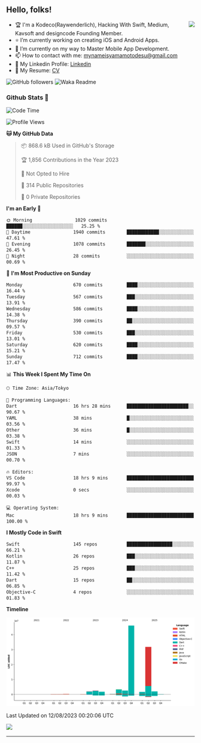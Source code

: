 ## Hello, folks! 
<p>
<img align="right" src="https://media.giphy.com/media/26ufdb3cYKwbRtYVW/giphy.gif" style="max-width:100%;" height="150px">

- 🏆 I'm a Kodeco(Raywenderlich), Hacking With Swift, Medium, Kavsoft and designcode Founding Member.
- ⭐️ I’m currently working on creating iOS and Android Apps.
- 🌱 I’m currently on my way to Master Mobile App Development.
- 📫 How to contact with me: mynameisyamamotodesu@gmail.com
- 🔗 My Linkedin Profile: [Linkedin](https://www.linkedin.com/in/kyo-yamamoto-a2ab50239)
- 🔗 My Resume: [CV](https://www.kickresume.com/cv/ZWKvXV/)

![GitHub followers](https://img.shields.io/github/followers/YamamotoDesu?label=Follow&style=social)
![Waka Readme](https://github.com/YamamotoDesu/YamamotoDesu/workflows/Waka%20Readme/badge.svg)


### Github Stats 🥇 
<!--START_SECTION:waka-->
![Code Time](http://img.shields.io/badge/Code%20Time-495%20hrs%204%20mins-blue)

![Profile Views](http://img.shields.io/badge/Profile%20Views-0-blue)

**🐱 My GitHub Data** 

> 📦 868.6 kB Used in GitHub's Storage 
 > 
> 🏆 1,856 Contributions in the Year 2023
 > 
> 🚫 Not Opted to Hire
 > 
> 📜 314 Public Repositories 
 > 
> 🔑 0 Private Repositories 
 > 
**I'm an Early 🐤** 

```text
🌞 Morning                1029 commits        ██████░░░░░░░░░░░░░░░░░░░   25.25 % 
🌆 Daytime                1940 commits        ████████████░░░░░░░░░░░░░   47.61 % 
🌃 Evening                1078 commits        ███████░░░░░░░░░░░░░░░░░░   26.45 % 
🌙 Night                  28 commits          ░░░░░░░░░░░░░░░░░░░░░░░░░   00.69 % 
```
📅 **I'm Most Productive on Sunday** 

```text
Monday                   670 commits         ████░░░░░░░░░░░░░░░░░░░░░   16.44 % 
Tuesday                  567 commits         ███░░░░░░░░░░░░░░░░░░░░░░   13.91 % 
Wednesday                586 commits         ████░░░░░░░░░░░░░░░░░░░░░   14.38 % 
Thursday                 390 commits         ██░░░░░░░░░░░░░░░░░░░░░░░   09.57 % 
Friday                   530 commits         ███░░░░░░░░░░░░░░░░░░░░░░   13.01 % 
Saturday                 620 commits         ████░░░░░░░░░░░░░░░░░░░░░   15.21 % 
Sunday                   712 commits         ████░░░░░░░░░░░░░░░░░░░░░   17.47 % 
```


📊 **This Week I Spent My Time On** 

```text
🕑︎ Time Zone: Asia/Tokyo

💬 Programming Languages: 
Dart                     16 hrs 28 mins      ███████████████████████░░   90.67 % 
YAML                     38 mins             █░░░░░░░░░░░░░░░░░░░░░░░░   03.56 % 
Other                    36 mins             █░░░░░░░░░░░░░░░░░░░░░░░░   03.38 % 
Swift                    14 mins             ░░░░░░░░░░░░░░░░░░░░░░░░░   01.33 % 
JSON                     7 mins              ░░░░░░░░░░░░░░░░░░░░░░░░░   00.70 % 

🔥 Editors: 
VS Code                  18 hrs 9 mins       █████████████████████████   99.97 % 
Xcode                    0 secs              ░░░░░░░░░░░░░░░░░░░░░░░░░   00.03 % 

💻 Operating System: 
Mac                      18 hrs 9 mins       █████████████████████████   100.00 % 
```

**I Mostly Code in Swift** 

```text
Swift                    145 repos           █████████████████░░░░░░░░   66.21 % 
Kotlin                   26 repos            ███░░░░░░░░░░░░░░░░░░░░░░   11.87 % 
C++                      25 repos            ███░░░░░░░░░░░░░░░░░░░░░░   11.42 % 
Dart                     15 repos            ██░░░░░░░░░░░░░░░░░░░░░░░   06.85 % 
Objective-C              4 repos             ░░░░░░░░░░░░░░░░░░░░░░░░░   01.83 % 
```



**Timeline**

![Lines of Code chart](https://raw.githubusercontent.com/YamamotoDesu/YamamotoDesu/main/assets/bar_graph.png)


 Last Updated on 12/08/2023 00:20:06 UTC
<!--END_SECTION:waka-->

![](https://github-profile-summary-cards.vercel.app/api/cards/profile-details?username=YamamotoDesu&theme=vue)

----
